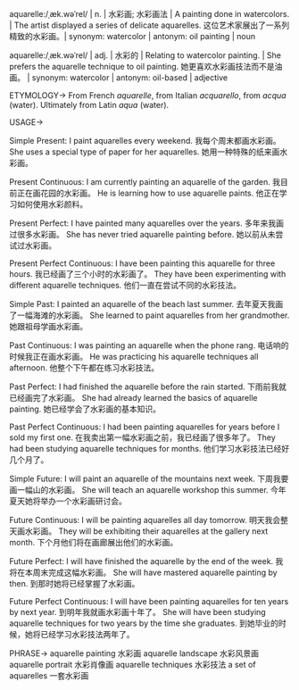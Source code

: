 aquarelle:/ˌæk.wəˈrel/ | n. | 水彩画; 水彩画法 | A painting done in watercolors.  |  The artist displayed a series of delicate aquarelles.  这位艺术家展出了一系列精致的水彩画。| synonym: watercolor | antonym: oil painting | noun

aquarelle:/ˌæk.wəˈrel/ | adj. | 水彩的 | Relating to watercolor painting. | She prefers the aquarelle technique to oil painting. 她更喜欢水彩画技法而不是油画。 | synonym: watercolor | antonym: oil-based | adjective


ETYMOLOGY->
From French *aquarelle*, from Italian *acquarello*, from *acqua* (water). Ultimately from Latin *aqua* (water).

USAGE->

Simple Present:
I paint aquarelles every weekend. 我每个周末都画水彩画。
She uses a special type of paper for her aquarelles. 她用一种特殊的纸来画水彩画。

Present Continuous:
I am currently painting an aquarelle of the garden. 我目前正在画花园的水彩画。
He is learning how to use aquarelle paints. 他正在学习如何使用水彩颜料。

Present Perfect:
I have painted many aquarelles over the years. 多年来我画过很多水彩画。
She has never tried aquarelle painting before. 她以前从未尝试过水彩画。

Present Perfect Continuous:
I have been painting this aquarelle for three hours. 我已经画了三个小时的水彩画了。
They have been experimenting with different aquarelle techniques. 他们一直在尝试不同的水彩技法。

Simple Past:
I painted an aquarelle of the beach last summer. 去年夏天我画了一幅海滩的水彩画。
She learned to paint aquarelles from her grandmother. 她跟祖母学画水彩画。

Past Continuous:
I was painting an aquarelle when the phone rang. 电话响的时候我正在画水彩画。
He was practicing his aquarelle techniques all afternoon. 他整个下午都在练习水彩技法。

Past Perfect:
I had finished the aquarelle before the rain started. 下雨前我就已经画完了水彩画。
She had already learned the basics of aquarelle painting. 她已经学会了水彩画的基本知识。

Past Perfect Continuous:
I had been painting aquarelles for years before I sold my first one. 在我卖出第一幅水彩画之前，我已经画了很多年了。
They had been studying aquarelle techniques for months. 他们学习水彩技法已经好几个月了。

Simple Future:
I will paint an aquarelle of the mountains next week. 下周我要画一幅山的水彩画。
She will teach an aquarelle workshop this summer. 今年夏天她将举办一个水彩画研讨会。

Future Continuous:
I will be painting aquarelles all day tomorrow. 明天我会整天画水彩画。
They will be exhibiting their aquarelles at the gallery next month. 下个月他们将在画廊展出他们的水彩画。

Future Perfect:
I will have finished the aquarelle by the end of the week. 我将在本周末完成这幅水彩画。
She will have mastered aquarelle painting by then. 到那时她将已经掌握了水彩画。

Future Perfect Continuous:
I will have been painting aquarelles for ten years by next year. 到明年我就画水彩画十年了。
She will have been studying aquarelle techniques for two years by the time she graduates. 到她毕业的时候，她将已经学习水彩技法两年了。

PHRASE->
aquarelle painting  水彩画
aquarelle landscape 水彩风景画
aquarelle portrait 水彩肖像画
aquarelle techniques 水彩技法
a set of aquarelles 一套水彩画

